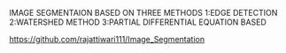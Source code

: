 IMAGE SEGMENTAION BASED ON THREE METHODS
1:EDGE DETECTION
2:WATERSHED METHOD
3:PARTIAL DIFFERENTIAL EQUATION BASED


https://github.com/rajattiwari111/Image_Segmentation
